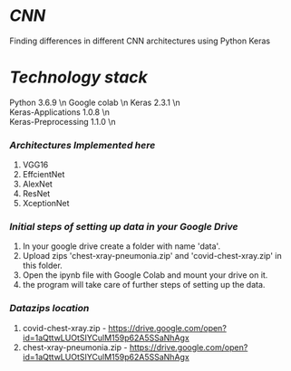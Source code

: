 # ***CNN***
Finding differences in different CNN architectures using Python Keras

# ***Technology stack***

Python 3.6.9 \n
Google colab \n
Keras 2.3.1    \n      
Keras-Applications 1.0.8 \n         
Keras-Preprocessing 1.1.0 \n

### ***Architectures Implemented here***

1. VGG16
2. EffcientNet
3. AlexNet
4. ResNet
5. XceptionNet

### ***Initial steps of setting up data in your Google Drive***
1. In your google drive create a folder with name 'data'.
2. Upload zips 'chest-xray-pneumonia.zip' and 'covid-chest-xray.zip' in this folder.
3. Open the ipynb file with Google Colab and mount your drive on it.
4. the program will take care of further steps of setting up the data. 

### ***Datazips location***
1. covid-chest-xray.zip - https://drive.google.com/open?id=1aQttwLUOtSIYCulM159p62A5SSaNhAgx
2. chest-xray-pneumonia.zip - https://drive.google.com/open?id=1aQttwLUOtSIYCulM159p62A5SSaNhAgx
